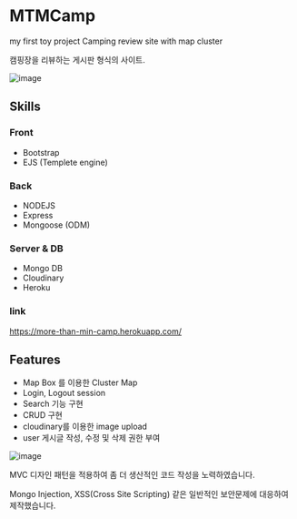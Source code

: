 # MTMCamp
my first toy project Camping review site with map cluster

캠핑장을 리뷰하는 게시판 형식의 사이트.

![image](https://user-images.githubusercontent.com/72514247/105853932-96829d00-6029-11eb-872e-40cd8e44c8a3.png)

## Skills

### Front

- Bootstrap
- EJS (Templete engine)

### Back

- NODEJS
- Express
- Mongoose (ODM)

### Server & DB

- Mongo DB
- Cloudinary
- Heroku

### link

https://more-than-min-camp.herokuapp.com/


## Features

- Map Box 를 이용한 Cluster Map
- Login, Logout session
- Search 기능 구현
- CRUD 구현
- cloudinary를 이용한 image upload
- user 게시글 작성, 수정 및 삭제 권한 부여

![image](https://user-images.githubusercontent.com/72514247/105837022-6b8c4f00-6011-11eb-8869-5f05dca7cec1.png)


MVC 디자인 패턴을 적용하여 좀 더 생산적인 코드 작성을 노력하였습니다.

Mongo Injection, XSS(Cross Site Scripting) 같은 일반적인 보안문제에 대응하여 제작했습니다.

